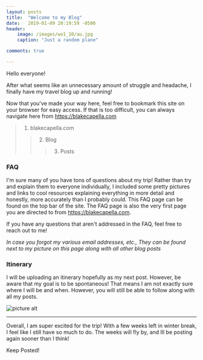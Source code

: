```yaml
---
layout: posts
title:  "Welcome to my Blog"
date:   2019-01-09 20:19:59 -0500
header: 
    image: /images/wo1_10/au.jpg
    caption: "Just a random plane" 

comments: true

---
```

Hello everyone!

After what seems like an unnecessary amount of struggle and headache, I finally have my travel blog up and running! 

Now that you've made your way here, feel free to bookmark this site on your browser for easy access. If that is too difficult, you can always navigate here from <https://blakecapella.com>

> 1. blakecapella.com
>
> > 2. Blog
> >
> > > 3. Posts



### FAQ

I'm sure many of you have tons of questions about my trip! Rather than try and explain them to everyone individually, I included some pretty pictures and links to cool resources explaining everything in more detail and honestly, more accurately than I probably could. This FAQ page can be found on the top bar of the site. The FAQ page is also the very first page you are directed to from https://blakecapella.com. 

If you have any questions that aren't addressed in the FAQ, feel free to reach out to me! 

*In case you forgot my various email addresses, etc., They can be found next to my picture on this page along with all other blog posts*

### Itinerary

I will be uploading an itinerary hopefully as my next post. However, be aware that my goal is to be spontaneous! That means I am not exactly sure where I will be and when. However, you will still be able to follow along with all my posts.

![picture alt](https://www.australia.com/content/australia/en/events/sports-events/surfest/_jcr_content/imageMapWithCityLink/image.img.png "Cool Picture")



---

Overall, I am super excited for the trip! With a few weeks left in winter break, I feel like I still have so much to do.  The weeks will fly by, and Ill be posting again sooner than I think!



Keep Posted!

